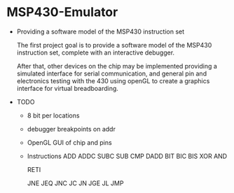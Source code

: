 MSP430-Emulator
===============

- Providing a software model of the MSP430 instruction set

  The first project goal is to provide a software model of the MSP430 
  instruction set, complete with an interactive debugger. 

  After that, other devices on the chip may be implemented providing a 
  simulated interface for serial communication, and general pin and 
  electronics testing with the 430 using openGL to create a graphics 
  interface for virtual breadboarding.

- TODO

  - 8 bit per locations
  - debugger breakpoints on addr
  - OpenGL GUI of chip and pins

  - Instructions
    ADD
    ADDC
    SUBC
    SUB 
    CMP
    DADD
    BIT
    BIC
    BIS
    XOR
    AND
    
    RETI

    JNE
    JEQ
    JNC
    JC
    JN
    JGE
    JL
    JMP